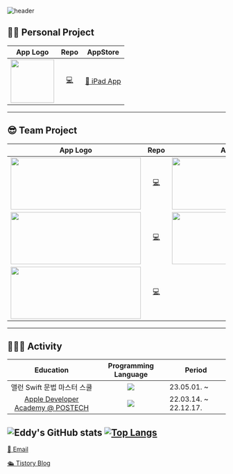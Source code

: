 ![header](https://capsule-render.vercel.app/api?type=waving&color=auto&height=300&section=header&text=Hi~%20I'm%20Joonyong%20Ji%20&fontSize=90&animation=fadeIn&fontAlignY=38)

## 🧑‍💻 Personal Project
|App Logo|Repo|AppStore|
|:-:|:-:|:-:|
|<img width="100" src="https://user-images.githubusercontent.com/98405970/237044910-fe4743f8-77d5-423e-a123-09f6bd4fced4.png">|[💻](https://github.com/JUNY0110/FocusBook)|[🍎 iPad App](https://apps.apple.com/kr/app/focusbook/id6448801067?l=en)|
-----
## 😎 Team Project
|App Logo|Repo|App Logo|Repo|
|:-:|:-:|:-:|:-:|
|<img width="300" height="120" src="https://user-images.githubusercontent.com/98405970/237053392-3cc8d1d1-1429-4f49-b7c6-c6b0f461f4e5.png">|[💻](https://github.com/Samsamhada)|<img width="300" height="120" src="https://user-images.githubusercontent.com/98405970/237052967-23efcaf5-d1c0-4911-b810-0da48bcba539.png">|[💻](https://github.com/JamongSoda/IntoHistory)
|<img width="300" height="120" src="https://user-images.githubusercontent.com/98405970/237052803-492a2841-ddaa-4a26-a318-08b879fa750d.png">|[💻](https://github.com/DeveloperAcademy-POSTECH/MC3-Team8-FOX)|<img width="300" height="120" src="https://user-images.githubusercontent.com/98405970/237053574-401db058-5e87-458e-9e6e-e1ff59640410.png">|[💻](https://github.com/DeveloperAcademy-POSTECH/MC2-Team10-NEW2KM)
|<img width="300" height="120" src="https://user-images.githubusercontent.com/98405970/237054183-544888b2-2018-4e57-bd5a-92f660c04372.png">|[💻](https://github.com/Eddy-Meenu/Jikyeojulge)|
-----
## 🏃🏻‍♂️ Activity
|Education|Programming Language|Period|
|:-:|:-:|-|
|앨런 Swift 문법 마스터 스쿨|<img src="https://img.shields.io/badge/Swift-D22128?style=for-the-badge&logo=Swift&logoColor=white" style="height : auto; margin-left : 10px; margin-right : 10px;"/>|23.05.01. ~ |
|[Apple Developer Academy @ POSTECH](https://github.com/DeveloperAcademy-POSTECH)|<img src="https://img.shields.io/badge/Swift-D22128?style=for-the-badge&logo=Swift&logoColor=white" style="height : auto; margin-left : 10px; margin-right : 10px;"/>|22.03.14. ~ 22.12.17.|

![Eddy's GitHub stats](https://github-readme-stats.vercel.app/api?username=JUNY0110&bg_color=30,e96443,904e95&title_color=fff&text_color=fff)
[![Top Langs](https://github-readme-stats.vercel.app/api/top-langs/?username=JUNY0110&layout=compact&custom_title=My&nbsp;Language&nbsp;⌨️&bg_color=30,e96443,904e95&title_color=fff&text_color=fff)](https://github.com/anuraghazra/github-readme-stats)
-----
[📮 Email](wnsdyds403@gmail.com)

[🛳️ Tistory Blog](https://developer-eddy403.tistory.com)

